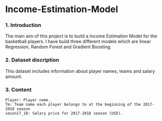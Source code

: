 # Income-Estimation-Model


### 1. Introduction
The main aim of this project is to build a Income Estimation Model for the basketball players. I have build three different models which are linear Regression, Random Forest and Gradient Boosting. 




### 2. Dataset discription 
This dataset includes information about player names, teams and salary amount. 


### 3. Content

```
Player: Player name.
Tm: Team name each player belongs to at the beginning of the 2017- 2018 season
seson17_18: Salary price for 2017-2018 season (USD).

```
 
